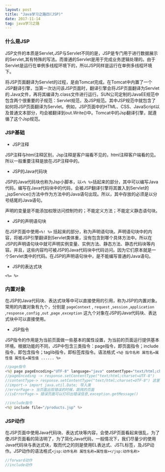 ```yaml
---
layout: post
title: "Java学习之路四(JSP)"
date: 2017-11-14   
tag: java学习之路 
---
```


### 什么是JSP 

JSP文件的本质是Servlet,JSP与Servlet不同的是，JSP是专门用于进行数据展示的Servlet,其有特殊的写法。而普通的Servlet是用于完成业务逻辑处理的。由于Servlet是运行在单例多线程环境下的，所以JSP同样是运行在单例多线程环境下。

将JSP页面翻译为Servlet的过程，是由Tomcat完成。在Tomcat中内置了一个JSP翻译引擎，当第一次访问该JSP页面时，翻译引擎会将JSP页面翻译为Servlet的.Java文件，再将其编译为.class文件进行运行。SUN公司定制的JavaEE规范中包含两个很重要的子规范：Servlet规范，及JSP规范。其中JSP规范中就包含了如何将JSP页面翻译为Servlet。例如，JSP页面中的HTML、CSS、JavaScript以及普通文本部分，均会被翻译到out.Write()中。Tomcat中的Jsp翻译引擎，就遵循了这个Jsp规范。


### JSP基础

* JSP注释

JSP注释与html注释区别，Jsp注释是客户端看不见的，html注释客户端看的见。所以一般重要注释是放在JSP注释中的。

* JSP的Java代码块

JSP的Java代码块也称为Jsp小脚本，以`<% %>`括起来的部分，其中可以编写Java代码，编写在Java代码块中的代码，会被JSP翻译引擎将其置入到Servlet的_jspService()方法中作为方法中的Java语句出现。所以，其中存放的必须是以分号结尾的Java语句。

声明的变量是不能添加权限访问控制符的；不能定义方法；不能定义静态语句块。

* JSP的声明语句块

在JSP页面中使用`<%! %>` 括起来的部分，称为声明语句块。声明语句块中的内容，将被JSP引擎翻译到Servlet类体重，没有包含到哪个具体方法中。所以在JSP的声明语句块中就可声明实例变量、实例方法、静态方法、静态代码块等内容。并且，这些内容均可被JSP的Java代码块中代码访问。因为它们原本就是一个Servlet类中的代码。在JSP的声明语句块中，是不能编写普通的Java语句。

* JSP的表达式块

`<%= %>` 

### 内置对象

在JSP的Java代码块、表达式块等中可以直接使用的引用，称为JSP的内置对象。常用的内置对象有九个，分别是 `pageContext` , `request`  ,`session` ,`application` ,`response` ,`config`  ,`out` ,`page` ,`exception` 这九个对象在JSP的Java代码块、表达式块中可以直接使用。

* JSP指令

JSP指令的作用是为当前页面做一些基本的属性设置，为当前的页面运行提供基本环境。根据功能的不同，JSP中包含三类指令：page指令，即页面指令；include指令，即包含指令；taglib指令，即标签库指令。语法格式 `<%@ 指令名称 属性名=属性值 属性名=属性值 ...... %>`

```java
//page指令
<%@ page pageEncoding="UTF-8" language="java" contentType="text/html;charset=UTF-8" import="java.util.Date" errorPage="/error.jsp" isErrorPage="true" session="true" %>
//pageEncoding -> response.setContentType("text/html;charset=UTF-8") 
//contentType-> response.setContentType("text/html;charset=UTF-8") 这里可以自由设置是否为 text/html
//import-> import java.util.Date; 导入类
//errorPage-> 当页面出现错误的时候，跳转的页面
//isErrorPage-> 错误页面可以打印出错误信息,exception.getMessage() 

//include指令
<%@ include file="/products.jsp" %>

```


### JSP动作

在JSP页面中使用Java代码块、表达式块等内容，会使JSP页面看起来很乱，为了使JSP页面看的简洁明了，为了简化Java代码，一般情况下，我们尽量少的使用Java代码块与表达式块，取而代之的则是使用EL表达式、JSTL标签，及JSP动作。JSP动作的语法格式`<jsp:动作名称 属性名称=属性值></jsp:动作名称>`

```java
//forward动作
//include动作
```